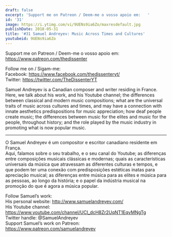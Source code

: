 ```yaml
---
draft: false
excerpt: 'Support me on Patreon / Deem-me o vosso apoio em:   '
id: '31'
image: https://i.ytimg.com/vi/9UENs9ia6Zo/maxresdefault.jpg
publishDate: 2018-05-31
title: '#31 Samuel Andreyev: Music Across Times and Cultures'
youtubeid: 9UENs9ia6Zo
---
```

<div class="timelinks">

Support me on Patreon / Deem-me o vosso apoio em:   
https://www.patreon.com/thedissenter

Follow me on / Sigam-me:  
Facebook: https://www.facebook.com/thedissenteryt/  
Twitter: https://twitter.com/TheDissenterYT

Samuel Andreyev is a Canadian composer and writer residing in France.  
Here, we talk about his work, and his Youtube channel; the differences between classical and modern music compositions; what are the universal traits of music across cultures and times, and may have a connection with innate aesthetics predispositions for music appreciation; how deaf people create music; the differences between music for the elites and music for the people, throughout history; and the role played by the music industry in promoting what is now popular music. 

---

O Samuel Andreyev é um compositor e escritor canadiano residente em França.  
Aqui, falamos sobre o seu trabalho, e o seu canal do Youtube; as diferenças entre composições musicais clássicas e modernas; quais as características universais da música que atravessam as diferentes culturas e tempos, e que podem ter uma conexão com predisposições estéticas inatas para apreciação musical; as diferenças entre música para as elites e música para as pessoas, ao longo da história; e o papel da indústria musical na promoção do que é agora a música popular.

Follow Samuel’s work:  
His personal website: http://www.samuelandreyev.com/  
His Youtube channel: https://www.youtube.com/channel/UCI_dcH8Zr2UqNT1EqvMNgTg  
Twitter handle: @SamuelAndreyev  
Support Samuel’s work on Patreon: https://www.patreon.com/samuelandreyev</div>


